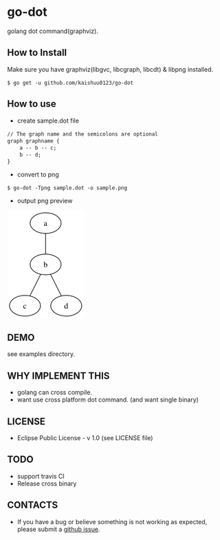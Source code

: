 # go-dot

golang dot command(graphviz).

## How to Install

Make sure you have graphviz(libgvc, libcgraph, libcdt) & libpng installed.

```
$ go get -u github.com/kaishuu0123/go-dot
```

## How to use

* create sample.dot file

```
// The graph name and the semicolons are optional
graph graphname {
    a -- b -- c;
    b -- d;
}
```

* convert to png

```
$ go-dot -Tpng sample.dot -o sample.png
```

* output png preview

![sample.png](https://github.com/kaishuu0123/go-dot/blob/master/examples/sample.png)

## DEMO

see examples directory.

## WHY IMPLEMENT THIS

* golang can cross compile.
* want use cross platform dot command. (and want single binary)

## LICENSE

* Eclipse Public License - v 1.0 (see LICENSE file)

## TODO

* support travis CI
* Release cross binary

## CONTACTS

* If you have a bug or believe something is not working as expected, please submit a [github issue](https://github.com/kaishuu0123/go-dot).
